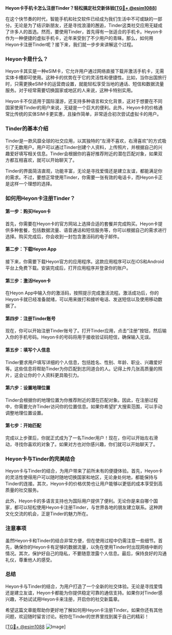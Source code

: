 **Heyon卡手机卡怎么注册Tinder？轻松搞定社交新体验[[TG💪+ @esim1088](https://t.me/s/esim1088)]**

在这个快节奏的时代，智能手机和社交软件已经成为我们生活中不可或缺的一部分。无论是为了结识新朋友，还是寻找浪漫的邂逅，Tinder这类社交应用无疑成了许多人的首选。然而，要使用Tinder，首先得有一张适合的手机卡。Heyon卡作为一种便捷的虚拟手机卡，近年来受到了不少用户的青睐。那么，如何用Heyon卡注册Tinder呢？接下来，我们就一步步来讲解这个过程。

### Heyon卡是什么？

Heyon卡其实是一种eSIM卡，它允许用户通过网络直接下载并激活手机卡，无需实体卡槽即可使用。这种卡的优势在于它的灵活性和便捷性。比如，当你出国旅行时，只需更换eSIM卡的运营商设置，就能轻松享受当地的通话、短信和数据流量服务。对于经常需要切换国家或地区的人来说，这种卡特别实用。

Heyon卡不仅适用于国际漫游，还支持多种语言和文化背景，这对于想要在不同国家使用Tinder的用户来说，无疑是一个巨大的便利。此外，Heyon卡的价格通常比传统的实体SIM卡更实惠，且操作简单，非常适合初次尝试虚拟卡的用户。

### Tinder的基本介绍

Tinder是一款风靡全球的社交应用，以其独特的“左滑不喜欢，右滑喜欢”的方式吸引了无数用户。用户可以通过Tinder创建个人资料，上传照片，并根据自己的兴趣爱好填写相关信息。Tinder会根据你的喜好推荐附近的潜在匹配对象，如果双方都互相喜欢，就可以开始聊天了。

Tinder的界面简洁直观，功能丰富，无论是寻找爱情还是建立友谊，都能满足你的需求。不过，要想正常使用Tinder，你需要一张有效的电话卡，而Heyon卡正是这样一个理想的选择。

### 如何用Heyon卡注册Tinder？

#### 第一步：购买Heyon卡

首先，你需要在Heyon卡的官方网站上选择合适的套餐并完成购买。Heyon卡提供多种套餐，包括数据流量、语音通话和短信服务等，你可以根据自己的需求进行选择。购买完成后，你会收到一封包含激活码的电子邮件。

#### 第二步：下载Heyon App

接下来，你需要下载Heyon官方的应用程序。这款应用程序可以在iOS和Android平台上免费下载。安装完成后，打开应用程序并登录你的账户。

#### 第三步：激活Heyon卡

在Heyon App中输入你的激活码，按照提示完成激活流程。激活成功后，你的Heyon卡就已经准备就绪，可以用来拨打和接听电话、发送短信以及使用移动数据了。

#### 第四步：注册Tinder账号

现在，你可以开始注册Tinder账号了。打开Tinder应用，点击“注册”按钮，然后输入你的手机号码。Heyon卡的号码将用于接收验证码短信，确保输入无误。

#### 第五步：填写个人信息

Tinder要求用户填写详细的个人信息，包括姓名、性别、年龄、职业、兴趣爱好等。这些信息将帮助Tinder为你匹配到志同道合的人。记得上传几张高质量的照片，这会让你的个人资料更具吸引力。

#### 第六步：设置地理位置

Tinder会根据你的地理位置为你推荐附近的潜在匹配对象。因此，在注册过程中，你需要允许Tinder访问你的位置信息。如果你希望扩大搜索范围，可以手动调整地理位置设置。

#### 第七步：开始匹配

完成以上步骤后，你就正式成为了一名Tinder用户！现在，你可以开始左右滑动，寻找你喜欢的对象了。如果对方也对你感兴趣，你们就可以开始聊天了。

### Heyon卡与Tinder的完美结合

Heyon卡与Tinder的结合，为用户带来了前所未有的便捷体验。首先，Heyon卡的灵活性使得用户可以随时随地切换国家和地区，无论身处何地，都能保持与Tinder的连接。其次，Heyon卡的价格优势也让用户能够以更低的成本享受到高质量的社交服务。

此外，Heyon卡的多语言支持也为国际用户提供了便利。无论你是来自哪个国家，都可以轻松使用Heyon卡注册Tinder，与世界各地的朋友建立联系。这种跨文化交流的机会，正是Tinder的魅力所在。

### 注意事项

虽然Heyon卡和Tinder的结合非常方便，但在使用过程中仍需注意一些细节。首先，确保你的Heyon卡有足够的数据流量，以免在使用Tinder时出现网络中断的情况。其次，保护好自己的隐私，不要随意泄露个人信息。最后，保持良好的沟通礼仪，尊重他人的感受。

### 总结

Heyon卡与Tinder的结合，为用户打造了一个全新的社交体验。无论是寻找爱情还是建立友谊，Heyon卡都能为你提供稳定可靠的通信支持。如果你对Tinder感兴趣，不妨试试用Heyon卡来注册，开启你的社交新篇章。

希望这篇文章能帮助你更好地了解如何用Heyon卡注册Tinder。如果你还有其他问题，欢迎随时留言讨论。祝你在Tinder的世界里找到属于自己的精彩！

[[TG💪+ @esim1088](https://t.me/s/esim1088) ![Image](https://i.postimg.cc/4NQfJmqS/Snipaste-2025-05-13-00-14-12.png)]
